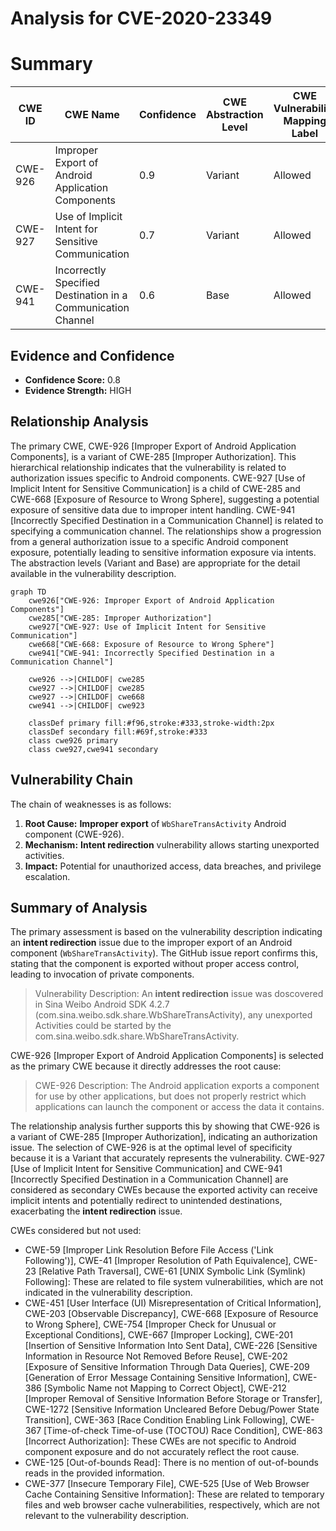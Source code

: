 # Analysis for CVE-2020-23349

# Summary
| CWE ID | CWE Name | Confidence | CWE Abstraction Level | CWE Vulnerability Mapping Label | CWE-Vulnerability Mapping Notes |
|---|---|---|---|---|---|
| CWE-926 | Improper Export of Android Application Components | 0.9 | Variant | Allowed | Primary CWE |
| CWE-927 | Use of Implicit Intent for Sensitive Communication | 0.7 | Variant | Allowed | Secondary Candidate |
| CWE-941 | Incorrectly Specified Destination in a Communication Channel | 0.6 | Base | Allowed | Secondary Candidate |

## Evidence and Confidence

*   **Confidence Score:** 0.8
*   **Evidence Strength:** HIGH

## Relationship Analysis
The primary CWE, CWE-926 [Improper Export of Android Application Components], is a variant of CWE-285 [Improper Authorization]. This hierarchical relationship indicates that the vulnerability is related to authorization issues specific to Android components. CWE-927 [Use of Implicit Intent for Sensitive Communication] is a child of CWE-285 and CWE-668 [Exposure of Resource to Wrong Sphere], suggesting a potential exposure of sensitive data due to improper intent handling. CWE-941 [Incorrectly Specified Destination in a Communication Channel] is related to specifying a communication channel. The relationships show a progression from a general authorization issue to a specific Android component exposure, potentially leading to sensitive information exposure via intents. The abstraction levels (Variant and Base) are appropriate for the detail available in the vulnerability description.

```mermaid
graph TD
    cwe926["CWE-926: Improper Export of Android Application Components"]
    cwe285["CWE-285: Improper Authorization"]
    cwe927["CWE-927: Use of Implicit Intent for Sensitive Communication"]
    cwe668["CWE-668: Exposure of Resource to Wrong Sphere"]
    cwe941["CWE-941: Incorrectly Specified Destination in a Communication Channel"]

    cwe926 -->|CHILDOF| cwe285
    cwe927 -->|CHILDOF| cwe285
    cwe927 -->|CHILDOF| cwe668
    cwe941 -->|CHILDOF| cwe923

    classDef primary fill:#f96,stroke:#333,stroke-width:2px
    classDef secondary fill:#69f,stroke:#333
    class cwe926 primary
    class cwe927,cwe941 secondary
```

## Vulnerability Chain
The chain of weaknesses is as follows:
1.  **Root Cause:** **Improper export** of `WbShareTransActivity` Android component (CWE-926).
2.  **Mechanism:** **Intent redirection** vulnerability allows starting unexported activities.
3.  **Impact:** Potential for unauthorized access, data breaches, and privilege escalation.

## Summary of Analysis
The primary assessment is based on the vulnerability description indicating an **intent redirection** issue due to the improper export of an Android component (`WbShareTransActivity`). The GitHub issue report confirms this, stating that the component is exported without proper access control, leading to invocation of private components.

> Vulnerability Description:
> An **intent redirection** issue was doscovered in Sina Weibo Android SDK 4.2.7 (com.sina.weibo.sdk.share.WbShareTransActivity), any unexported Activities could be started by the com.sina.weibo.sdk.share.WbShareTransActivity.

CWE-926 [Improper Export of Android Application Components] is selected as the primary CWE because it directly addresses the root cause:

> CWE-926 Description:
> The Android application exports a component for use by other applications, but does not properly restrict which applications can launch the component or access the data it contains.

The relationship analysis further supports this by showing that CWE-926 is a variant of CWE-285 [Improper Authorization], indicating an authorization issue. The selection of CWE-926 is at the optimal level of specificity because it is a Variant that accurately represents the vulnerability. CWE-927 [Use of Implicit Intent for Sensitive Communication] and CWE-941 [Incorrectly Specified Destination in a Communication Channel] are considered as secondary CWEs because the exported activity can receive implicit intents and potentially redirect to unintended destinations, exacerbating the **intent redirection** issue.

CWEs considered but not used:
*   CWE-59 [Improper Link Resolution Before File Access ('Link Following')], CWE-41 [Improper Resolution of Path Equivalence], CWE-23 [Relative Path Traversal], CWE-61 [UNIX Symbolic Link (Symlink) Following]: These are related to file system vulnerabilities, which are not indicated in the vulnerability description.
*   CWE-451 [User Interface (UI) Misrepresentation of Critical Information], CWE-203 [Observable Discrepancy], CWE-668 [Exposure of Resource to Wrong Sphere], CWE-754 [Improper Check for Unusual or Exceptional Conditions], CWE-667 [Improper Locking], CWE-201 [Insertion of Sensitive Information Into Sent Data], CWE-226 [Sensitive Information in Resource Not Removed Before Reuse], CWE-202 [Exposure of Sensitive Information Through Data Queries], CWE-209 [Generation of Error Message Containing Sensitive Information], CWE-386 [Symbolic Name not Mapping to Correct Object], CWE-212 [Improper Removal of Sensitive Information Before Storage or Transfer], CWE-1272 [Sensitive Information Uncleared Before Debug/Power State Transition], CWE-363 [Race Condition Enabling Link Following], CWE-367 [Time-of-check Time-of-use (TOCTOU) Race Condition], CWE-863 [Incorrect Authorization]: These CWEs are not specific to Android component exposure and do not accurately reflect the root cause.
*   CWE-125 [Out-of-bounds Read]: There is no mention of out-of-bounds reads in the provided information.
*   CWE-377 [Insecure Temporary File], CWE-525 [Use of Web Browser Cache Containing Sensitive Information]: These are related to temporary files and web browser cache vulnerabilities, respectively, which are not relevant to the vulnerability description.